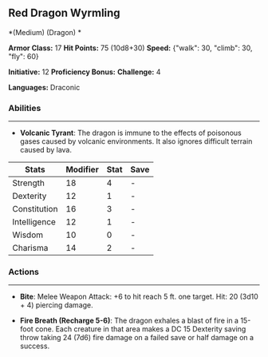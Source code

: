 ## Red Dragon Wyrmling
*(Medium) (Dragon) *

**Armor Class:** 17
**Hit Points:** 75 (10d8+30)
**Speed:** {"walk": 30, "climb": 30, "fly": 60}

**Initiative:** 12
**Proficiency Bonus:**
**Challenge:** 4

**Languages:** Draconic

### Abilities
 --- 
- **Volcanic Tyrant**: The dragon is immune to the effects of poisonous gases caused by volcanic environments. It also ignores difficult terrain caused by lava.



| Stats | Modifier | Stat | Save
| ---- | ---- | ---- | ---- |
| Strength | 18 | 4 | - |
| Dexterity | 12 | 1 | - |
| Constitution | 16 | 3 | - |
| Intelligence | 12 | 1 | - |
| Wisdom | 10 | 0 | - |
| Charisma | 14 | 2 | - |

### Actions
 --- 
- **Bite**: Melee Weapon Attack: +6 to hit  reach 5 ft.  one target. Hit: 20 (3d10 + 4) piercing damage.

- **Fire Breath (Recharge 5-6)**: The dragon exhales a blast of fire in a 15-foot cone. Each creature in that area makes a DC 15 Dexterity saving throw  taking 24 (7d6) fire damage on a failed save or half damage on a success.

